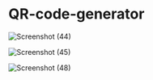 # QR-code-generator

![Screenshot (44)](https://user-images.githubusercontent.com/86044198/194119508-02195d3f-7557-43ea-b920-f44f2197a3d7.png)

![Screenshot (45)](https://user-images.githubusercontent.com/86044198/194119756-78e3f5aa-2b65-4c91-934f-8e8bc1454c54.png)

![Screenshot (48)](https://user-images.githubusercontent.com/86044198/194121046-6664e37f-ae6e-4882-9978-65784d833b1c.png)
